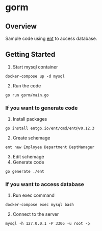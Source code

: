# gorm

## Overview
Sample code using [ent](https://github.com/ent/ent) to access database.

## Getting Started

1. Start mysql container
```
docker-compose up -d mysql
```
2. Run the code
```
go run gorm/main.go
```

### If you want to generate code

1. Install packages
```
go install entgo.io/ent/cmd/ent@v0.12.3
```
2. Create schemage
```
ent new Employee Department DeptManager
```
3. Edit schemage
4. Generate code
```
go generate ./ent
```

### If you want to access database

1. Run exec command
```
docker-compose exec mysql bash
```
2. Connect to the server
```
mysql -h 127.0.0.1 -P 3306 -u root -p
```
